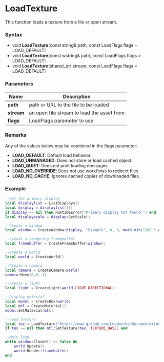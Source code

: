 # LoadTexture
This function loads a texture from a file or open stream.

### Syntax
* void **LoadTexture**(const string& path, const LoadFlags flags = LOAD_DEFAULT)
* void **LoadTexture**(const wstring& path, const LoadFlags flags = LOAD_DEFAULT)
* void **LoadTexture**(shared_ptr<Stream> stream, const LoadFlags flags = LOAD_DEFAULT)

### Parameters
| Name | Description |
| ------ | ------ |
| **path** | path or URL to the file to be loaded |
| **stream** | an open file stream to load the asset from |
| **flags** | LoadFlags parameter to use |

### Remarks
Any of the values below may be combined in the flags parameter:
- **LOAD_DEFAULT**: Default load behavior.
- **LOAD_UNMANAGED**: Does not store or load cached object.
- **LOAD_QUIET**: Does not print loading messages.
- **LOAD_NO_OVERRIDE**: Does not use workflows to redirect files.
- **LOAD_NO_CACHE**: Ignores cached copies of downloaded files.
 
### Example
```lua
--Get the primary display
local displaylist = ListDisplays()
local display = displaylist[1];
if display == nil then RuntimeError("Primary display not found.") end
local displayscale = display:GetScale()

--Create a window
local window = CreateWindow(display, "Example", 0, 0, math.min(1280 * displayscale.x, display.size.x), math.min(720 * displayscale.y, display.size.y), WINDOW_TITLEBAR)

--Create a rendering framebuffer
local framebuffer = CreateFramebuffer(window);

--Create a world
local world = CreateWorld()

--Create a camera
local camera = CreateCamera(world)
camera:Move(0,0,-1)

--Create a light
local light = CreateLight(world,LIGHT_DIRECTIONAL)

--Display material
local model = CreateBox(world)
local mtl = CreateMaterial()
model:SetMaterial(mtl)

--Load texture
local tex = LoadTexture("https://www.github.com/Leadwerks/Documentation/raw/master/Assets/brickwall01.dds")
if tex ~= nil then mtl:SetTexture(tex, TEXTURE_BASE) end

--Main loop
while window:Closed() == false do
	world:Update()
	world:Render(framebuffer)
end
```
